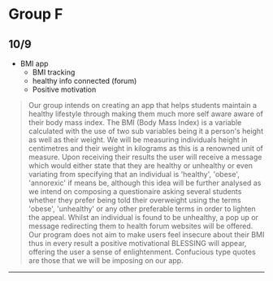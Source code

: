 # Group F
## 10/9 
- BMI app
  - BMI tracking
  - healthy info connected (forum)
  - Positive motivation
> Our group intends on creating an app that helps students maintain a healthy lifestyle  through making them much more self aware aware of their body mass index. The BMI (Body Mass Index) is a variable calculated with the use of two sub variables being it a person's height as well as their weight. We will be measuring individuals height in centimetres and their weight in kilograms as this is a renowned unit of measure. Upon receiving their results the user will receive a message which would either state that they are healthy or unhealthy or even variating  from specifying that an individual is 'healthy', 'obese', 'annorexic' if means be, although this idea will be further analysed as we intend on composing a questionaire asking several students whether they prefer being told their overweight using the terms 'obese', 'unhealthy' or any other preferable terms in order to lighten the appeal. Whilst an individual is found to be unhealthy, a pop up or message redirecting them to health forum websites will be offered.
> Our program does not aim to make users feel insecure about their BMI thus in every result a positive motivational BLESSING will appear, offering the user a sense of enlightenment. Confucious type quotes are those that we will be imposing on our app.

---
